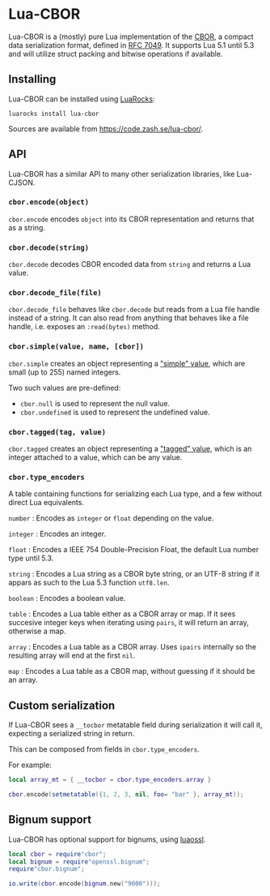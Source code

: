 Lua-CBOR
========

Lua-CBOR is a (mostly) pure Lua implementation of the
[CBOR](http://cbor.io/), a compact data serialization format,
defined in [RFC 7049](http://tools.ietf.org/html/rfc7049).
It supports Lua 5.1 until 5.3 and will utilize struct packing
and bitwise operations if available.

Installing
----------

Lua-CBOR can be installed using [LuaRocks](https://luarocks.org/):

    luarocks install lua-cbor

Sources are available from <https://code.zash.se/lua-cbor/>.

API
---

Lua-CBOR has a similar API to many other serialization libraries, like
Lua-CJSON.

### `cbor.encode(object)`

`cbor.encode` encodes `object` into its CBOR representation and returns
that as a string.

### `cbor.decode(string)`

`cbor.decode` decodes CBOR encoded data from `string` and returns a Lua
value.

### `cbor.decode_file(file)`

`cbor.decode_file` behaves like `cbor.decode` but reads from a Lua file
handle instead of a string.  It can also read from anything that
behaves like a file handle, i.e. exposes an `:read(bytes)` method.

### `cbor.simple(value, name, [cbor])`

`cbor.simple` creates an object representing a ["simple" value][simple],
which are small (up to 255) named integers.

Two such values are pre-defined:

* `cbor.null` is used to represent the null value.
* `cbor.undefined` is used to represent the undefined value.

[simple]: http://tools.ietf.org/html/rfc7049#section-2.3

### `cbor.tagged(tag, value)`

`cbor.tagged` creates an object representing a ["tagged" value][tagged],
which is an integer attached to a value, which can be any value.

[tagged]: http://tools.ietf.org/html/rfc7049#section-2.4

### `cbor.type_encoders`

A table containing functions for serializing each Lua type, and a few
without direct Lua equivalents.

`number`
:   Encodes as `integer` or `float` depending on the value.

`integer`
:   Encodes an integer.

`float`
:   Encodes a IEEE 754 Double-Precision Float, the default Lua number type until 5.3.

`string`
:   Encodes a Lua string as a CBOR byte string, or an UTF-8 string if it
    appars as such to the Lua 5.3 function `utf8.len`.

`boolean`
:   Encodes a boolean value.

`table`
:   Encodes a Lua table either as a CBOR array or map. If it sees
    succesive integer keys when iterating using `pairs`, it will return an array,
    otherwise a map.

`array`
:   Encodes a Lua table as a CBOR array. Uses `ipairs` internally so the
    resulting array will end at the first `nil`.

`map`
:   Encodes a Lua table as a CBOR map, without guessing if it should be an array.

Custom serialization
--------------------

If Lua-CBOR sees a `__tocbor` metatable field during serialization it
will call it, expecting a serialized string in return.

This can be composed from fields in `cbor.type_encoders`.

For example:

``` lua
local array_mt = { __tocbor = cbor.type_encoders.array }

cbor.encode(setmetatable({1, 2, 3, nil, foo= "bar" }, array_mt));
```

Bignum support
--------------

Lua-CBOR has optional support for bignums, using
[luaossl](http://www.25thandclement.com/~william/projects/luaossl.html).

```lua
local cbor = require"cbor";
local bignum = require"openssl.bignum";
require"cbor.bignum";

io.write(cbor.encode(bignum.new("9000")));
```
